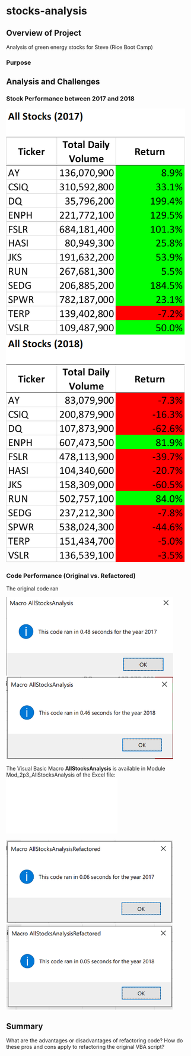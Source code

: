 # stocks-analysis

## Overview of Project  
Analysis of green energy stocks for Steve (Rice Boot Camp)
### Purpose

## Analysis and Challenges
### Stock Performance between 2017 and 2018

![Stocks_2017.png](Resources/Stocks_2017.png)
![Stocks_2018.png](Resources/Stocks_2018.png)

### Code Performance (Original vs. Refactored)
The original code ran

<img width="450" src="Resources/green_stocks_2017.png"> <img width="450" src="Resources/green_stocks_2018.PNG">

The Visual Basic Macro **AllStocksAnalysis** is available in Module Mod_2p3_AllStocksAnalysis of the Excel file:
![VBA_Challenge.xlsm](VBA_Challenge.xlsm)

<img width="450" src="Resources/VBA_Challenge_2017.PNG"> <img width="450" src="Resources/VBA_Challenge_2018.PNG">


## Summary
What are the advantages or disadvantages of refactoring code?
How do these pros and cons apply to refactoring the original VBA script?
